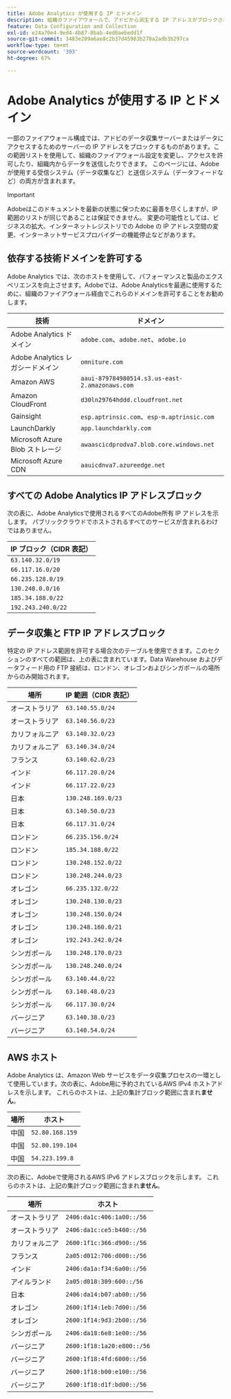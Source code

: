 ```yaml
---
title: Adobe Analytics が使用する IP とドメイン
description: 組織のファイアウォールで、アドビから派生する IP アドレスがブロックされている場合は、このリストを使用してファイアウォール設定を更新してください。
feature: Data Configuration and Collection
exl-id: e24a70e4-9ed4-4b87-8bab-4ed0aebedd1f
source-git-commit: 3483e209a6ae8c2b37d45903b270a2adb3b297ca
workflow-type: tm+mt
source-wordcount: '393'
ht-degree: 67%

---
```


# Adobe Analytics が使用する IP とドメイン

一部のファイアウォール構成では、アドビのデータ収集サーバーまたはデータにアクセスするためのサーバーの IP アドレスをブロックするものがあります。この範囲リストを使用して、組織のファイアウォール設定を変更し、アクセスを許可したり、組織内からデータを送信したりできます。 このページには、Adobeが使用する受信システム（データ収集など）と送信システム（データフィードなど）の両方が含まれます。

>[!IMPORTANT]
>
>Adobeはこのドキュメントを最新の状態に保つために最善を尽くしますが、IP 範囲のリストが同じであることは保証できません。 変更の可能性としては、ビジネスの拡大、インターネットレジストリでの Adobe の IP アドレス空間の変更、インターネットサービスプロバイダーの機能停止などがあります。

## 依存する技術ドメインを許可する

Adobe Analytics では、次のホストを使用して、パフォーマンスと製品のエクスペリエンスを向上させます。Adobeでは、Adobe Analyticsを最適に使用するために、組織のファイアウォール経由でこれらのドメインを許可することをお勧めします。

| 技術 | ドメイン |
| --- | --- |
| Adobe Analytics ドメイン | `adobe.com`、`adobe.net`、`adobe.io` |
| Adobe Analytics レガシードメイン | `omniture.com` |
| Amazon AWS | `aaui-879784980514.s3.us-east-2.amazonaws.com` |
| Amazon CloudFront | `d30ln29764hddd.cloudfront.net` |
| Gainsight | `esp.aptrinsic.com`、`esp-m.aptrinsic.com` |
| LaunchDarkly | `app.launchdarkly.com` |
| Microsoft Azure Blob ストレージ | `awaascicdprodva7.blob.core.windows.net` |
| Microsoft Azure CDN | `aauicdnva7.azureedge.net` |

## すべての Adobe Analytics IP アドレスブロック

次の表に、Adobe Analyticsで使用されるすべてのAdobe所有 IP アドレスを示します。 パブリッククラウドでホストされるすべてのサービスが含まれるわけではありません。

| IP ブロック（CIDR 表記） |
| --- |
| `63.140.32.0/19` |
| `66.117.16.0/20` |
| `66.235.128.0/19` |
| `130.248.0.0/16` |
| `185.34.188.0/22` |
| `192.243.240.0/22` |

## データ収集と FTP IP アドレスブロック

特定の IP アドレス範囲を許可する場合次のテーブルを使用できます。このセクションのすべての範囲は、上の表に含まれています。Data Warehouse およびデータフィード用の FTP 接続は、ロンドン、オレゴンおよびシンガポールの場所からのみ開始されます。

| 場所 | IP 範囲（CIDR 表記） |
| --- | --- |
| オーストラリア | `63.140.55.0/24` |
| オーストラリア | `63.140.56.0/23` |
| カリフォルニア | `63.140.32.0/23` |
| カリフォルニア | `63.140.34.0/24` |
| フランス | `63.140.62.0/23` |
| インド | `66.117.20.0/24` |
| インド | `66.117.22.0/23` |
| 日本 | `130.248.169.0/23` |
| 日本 | `63.140.50.0/23` |
| 日本 | `66.117.31.0/24` |
| ロンドン | `66.235.156.0/24` |
| ロンドン | `185.34.188.0/22` |
| ロンドン | `130.248.152.0/22` |
| ロンドン | `130.248.244.0/23` |
| オレゴン | `66.235.132.0/22` |
| オレゴン | `130.248.130.0/23` |
| オレゴン | `130.248.150.0/24` |
| オレゴン | `130.248.160.0/21` |
| オレゴン | `192.243.242.0/24` |
| シンガポール | `130.248.170.0/23` |
| シンガポール | `130.248.240.0/24` |
| シンガポール | `63.140.44.0/22` |
| シンガポール | `63.140.48.0/23` |
| シンガポール | `66.117.30.0/24` |
| バージニア | `63.140.38.0/23` |
| バージニア | `63.140.54.0/24` |

## AWS ホスト

Adobe Analytics は、Amazon Web サービスをデータ収集プロセスの一環として使用しています。次の表に、Adobe用に予約されているAWS IPv4 ホストアドレスを示します。 これらのホストは、上記の集計ブロック範囲に含まれ&#x200B;**ません**。

| 場所 | ホスト |
| --- | --- |
| 中国 | `52.80.168.159` |
| 中国 | `52.80.199.104` |
| 中国 | `54.223.199.8` |

次の表に、Adobeで使用されるAWS IPv6 アドレスブロックを示します。 これらのホストは、上記の集計ブロック範囲に含まれ&#x200B;**ません**。

| 場所 | ホスト |
| --- | --- |
| オーストラリア | `2406:da1c:406:1a00::/56` |
| オーストラリア | `2406:da1c:ce5:b400::/56` |
| カリフォルニア | `2600:1f1c:366:d900::/56` |
| フランス | `2a05:d012:706:d000::/56` |
| インド | `2406:da1a:f34:6a00::/56` |
| アイルランド | `2a05:d018:309:600::/56` |
| 日本 | `2406:da14:b07:ab00::/56` |
| オレゴン | `2600:1f14:1eb:7d00::/56` |
| オレゴン | `2600:1f14:9d3:2b00::/56` |
| シンガポール | `2406:da18:6e8:1e00::/56` |
| バージニア | `2600:1f18:1a20:e800::/56` |
| バージニア | `2600:1f18:4fd:6000::/56` |
| バージニア | `2600:1f18:b00:e100::/56` |
| バージニア | `2600:1f18:d1f:bd00::/56` |
